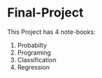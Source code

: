 # Final-Project
This Project has 4 note-books:
1. Probabilty
2. Programing
3. Classification
4. Regression
